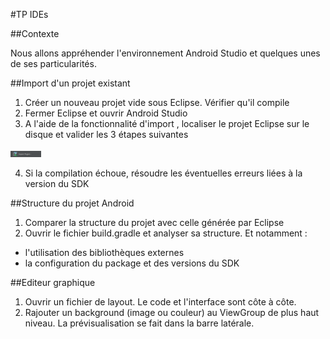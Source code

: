 #TP IDEs

##Contexte

Nous allons appréhender l'environnement Android Studio et quelques unes de ses particularités.

##Import d'un projet existant

1. Créer un nouveau projet vide sous Eclipse. Vérifier qu'il compile
2. Fermer Eclipse et ouvrir Android Studio
3. A l'aide de la fonctionnalité d'import , localiser le projet Eclipse sur le disque et valider les 3 étapes suivantes

<img src="import.png" style="height:10px;"/>

4. Si la compilation échoue, résoudre les éventuelles erreurs liées à la version du SDK

##Structure du projet Android

1. Comparer la structure du projet avec celle générée par Eclipse
2. Ouvrir le fichier build.gradle et analyser sa structure. Et notamment :
  - l'utilisation des bibliothèques externes
  - la configuration du package et des versions du SDK

##Editeur graphique

1. Ouvrir un fichier de layout. Le code et l'interface sont côte à côte.
2. Rajouter un background (image ou couleur) au ViewGroup de plus haut niveau. La prévisualisation se fait dans la barre latérale.
